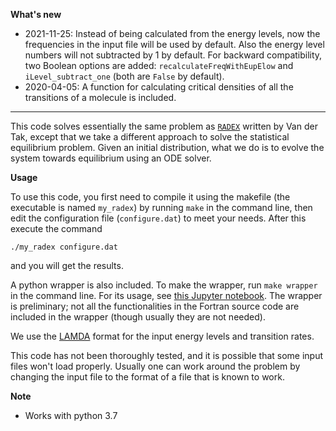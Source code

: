 **What's new**

- 2021-11-25: Instead of being calculated from the energy levels, now the frequencies in the input file will be used by default.  Also the energy level numbers will not subtracted by 1 by default.  For backward compatibility, two Boolean options are added: `recalculateFreqWithEupElow` and `iLevel_subtract_one` (both are `False` by default).
- 2020-04-05: A function for calculating critical densities of all the transitions of a molecule is included.

---

This code solves essentially the same problem as
[```RADEX```](http://home.strw.leidenuniv.nl/~moldata/radex.html) written by
Van der Tak, except that we take a different approach to solve the statistical
equilibrium problem.  Given an initial distribution, what we do is to evolve
the system towards equilibrium using an ODE solver.

**Usage**

To use this code, you first need to compile it using the makefile (the
executable is named ```my_radex```) by running ```make``` in the command line,
then edit the configuration file (```configure.dat```) to meet your needs.
After this execute the command

    ./my_radex configure.dat

and you will get the results.

A python wrapper is also included.  To make the wrapper, run ```make
wrapper``` in the command line.  For its usage, see
[this Jupyter notebook](https://github.com/fjdu/myRadex/blob/master/example.ipynb).
The wrapper is preliminary; not all the functionalities in the Fortran source code are included in the wrapper
(though usually they are not needed).

We use the [LAMDA](http://home.strw.leidenuniv.nl/~moldata/molecules.html) format for the input energy levels and transition rates.

This code has not been thoroughly tested, and it is possible that some input files won't load properly.  Usually one can work around the problem by changing the input file to the format of a file that is known to work.

**Note**

- Works with python 3.7
